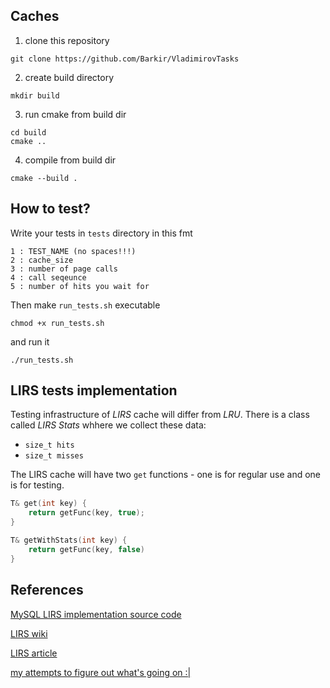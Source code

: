 ## Caches

1. clone this repository

```
git clone https://github.com/Barkir/VladimirovTasks
```
2. create build directory

```
mkdir build
```

3. run cmake from build dir

```
cd build
cmake ..
```

4. compile from build dir
```
cmake --build .
```

## How to test?
Write your tests in `tests` directory in this fmt

```
1 : TEST_NAME (no spaces!!!)
2 : cache_size
3 : number of page calls
4 : call seqeunce
5 : number of hits you wait for
```

Then make `run_tests.sh` executable
```
chmod +x run_tests.sh
```

and run it

```
./run_tests.sh
```


## LIRS tests implementation

Testing infrastructure of *LIRS* cache will differ from *LRU*.
There is a class called _LIRS Stats_ whhere we collect these data:

- `size_t hits`
- `size_t misses`

The LIRS cache will have two `get` functions - one is for regular use and one is for testing.

```cpp
T& get(int key) {
    return getFunc(key, true);
}

T& getWithStats(int key) {
    return getFunc(key, false)
}
```

## References
[MySQL LIRS implementation source code](https://www.iskm.org/mysql56/pgman_8hpp_source.html)

[LIRS wiki](https://en.wikipedia.org/wiki/LIRS_caching_algorithm)

[LIRS article](https://ranger.uta.edu/~sjiang/pubs/papers/jiang02_LIRS.pdf)

[my attempts to figure out what's going on :| ](./lirs_tryhard.md)





